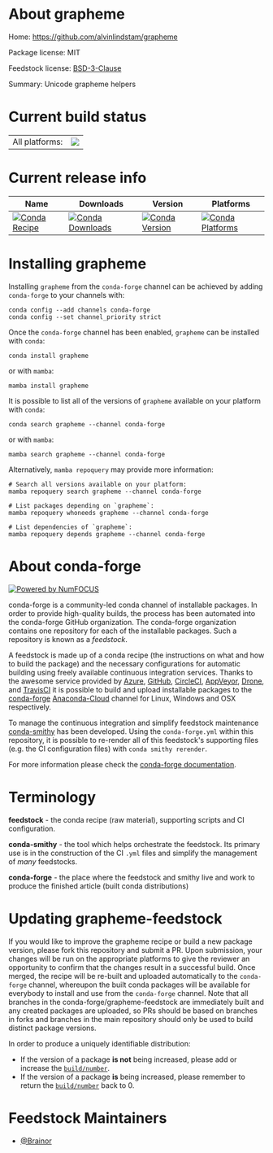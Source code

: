 About grapheme
==============

Home: https://github.com/alvinlindstam/grapheme

Package license: MIT

Feedstock license: [BSD-3-Clause](https://github.com/conda-forge/grapheme-feedstock/blob/main/LICENSE.txt)

Summary: Unicode grapheme helpers

Current build status
====================


<table><tr><td>All platforms:</td>
    <td>
      <a href="https://dev.azure.com/conda-forge/feedstock-builds/_build/latest?definitionId=17365&branchName=main">
        <img src="https://dev.azure.com/conda-forge/feedstock-builds/_apis/build/status/grapheme-feedstock?branchName=main">
      </a>
    </td>
  </tr>
</table>

Current release info
====================

| Name | Downloads | Version | Platforms |
| --- | --- | --- | --- |
| [![Conda Recipe](https://img.shields.io/badge/recipe-grapheme-green.svg)](https://anaconda.org/conda-forge/grapheme) | [![Conda Downloads](https://img.shields.io/conda/dn/conda-forge/grapheme.svg)](https://anaconda.org/conda-forge/grapheme) | [![Conda Version](https://img.shields.io/conda/vn/conda-forge/grapheme.svg)](https://anaconda.org/conda-forge/grapheme) | [![Conda Platforms](https://img.shields.io/conda/pn/conda-forge/grapheme.svg)](https://anaconda.org/conda-forge/grapheme) |

Installing grapheme
===================

Installing `grapheme` from the `conda-forge` channel can be achieved by adding `conda-forge` to your channels with:

```
conda config --add channels conda-forge
conda config --set channel_priority strict
```

Once the `conda-forge` channel has been enabled, `grapheme` can be installed with `conda`:

```
conda install grapheme
```

or with `mamba`:

```
mamba install grapheme
```

It is possible to list all of the versions of `grapheme` available on your platform with `conda`:

```
conda search grapheme --channel conda-forge
```

or with `mamba`:

```
mamba search grapheme --channel conda-forge
```

Alternatively, `mamba repoquery` may provide more information:

```
# Search all versions available on your platform:
mamba repoquery search grapheme --channel conda-forge

# List packages depending on `grapheme`:
mamba repoquery whoneeds grapheme --channel conda-forge

# List dependencies of `grapheme`:
mamba repoquery depends grapheme --channel conda-forge
```


About conda-forge
=================

[![Powered by
NumFOCUS](https://img.shields.io/badge/powered%20by-NumFOCUS-orange.svg?style=flat&colorA=E1523D&colorB=007D8A)](https://numfocus.org)

conda-forge is a community-led conda channel of installable packages.
In order to provide high-quality builds, the process has been automated into the
conda-forge GitHub organization. The conda-forge organization contains one repository
for each of the installable packages. Such a repository is known as a *feedstock*.

A feedstock is made up of a conda recipe (the instructions on what and how to build
the package) and the necessary configurations for automatic building using freely
available continuous integration services. Thanks to the awesome service provided by
[Azure](https://azure.microsoft.com/en-us/services/devops/), [GitHub](https://github.com/),
[CircleCI](https://circleci.com/), [AppVeyor](https://www.appveyor.com/),
[Drone](https://cloud.drone.io/welcome), and [TravisCI](https://travis-ci.com/)
it is possible to build and upload installable packages to the
[conda-forge](https://anaconda.org/conda-forge) [Anaconda-Cloud](https://anaconda.org/)
channel for Linux, Windows and OSX respectively.

To manage the continuous integration and simplify feedstock maintenance
[conda-smithy](https://github.com/conda-forge/conda-smithy) has been developed.
Using the ``conda-forge.yml`` within this repository, it is possible to re-render all of
this feedstock's supporting files (e.g. the CI configuration files) with ``conda smithy rerender``.

For more information please check the [conda-forge documentation](https://conda-forge.org/docs/).

Terminology
===========

**feedstock** - the conda recipe (raw material), supporting scripts and CI configuration.

**conda-smithy** - the tool which helps orchestrate the feedstock.
                   Its primary use is in the construction of the CI ``.yml`` files
                   and simplify the management of *many* feedstocks.

**conda-forge** - the place where the feedstock and smithy live and work to
                  produce the finished article (built conda distributions)


Updating grapheme-feedstock
===========================

If you would like to improve the grapheme recipe or build a new
package version, please fork this repository and submit a PR. Upon submission,
your changes will be run on the appropriate platforms to give the reviewer an
opportunity to confirm that the changes result in a successful build. Once
merged, the recipe will be re-built and uploaded automatically to the
`conda-forge` channel, whereupon the built conda packages will be available for
everybody to install and use from the `conda-forge` channel.
Note that all branches in the conda-forge/grapheme-feedstock are
immediately built and any created packages are uploaded, so PRs should be based
on branches in forks and branches in the main repository should only be used to
build distinct package versions.

In order to produce a uniquely identifiable distribution:
 * If the version of a package **is not** being increased, please add or increase
   the [``build/number``](https://docs.conda.io/projects/conda-build/en/latest/resources/define-metadata.html#build-number-and-string).
 * If the version of a package **is** being increased, please remember to return
   the [``build/number``](https://docs.conda.io/projects/conda-build/en/latest/resources/define-metadata.html#build-number-and-string)
   back to 0.

Feedstock Maintainers
=====================

* [@Brainor](https://github.com/Brainor/)

